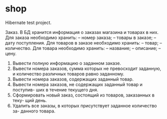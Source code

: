 # shop
Hibernate test project.

Заказ. В БД хранится информация о заказах магазина и товарах в них.
Для заказа необходимо хранить:
– номер заказа;
– товары в заказе;
– дату поступления.
Для товаров в заказе необходимо хранить:
– товар;
– количество.
Для товара необходимо хранить:
– название;
– описание;
– цену.

1) Вывести полную информацию о заданном заказе.
2) Вывести номера заказов, сумма которых не превосходит заданную,
и количество различных товаров равно заданному.
3) Вывести номера заказов, содержащих заданный товар.
4) Вывести номера заказов, не содержащих заданный товар и поступив-
ших в течение текущего дня.
5) Сформировать новый заказ, состоящий из товаров, заказанных в теку-
щий день.
6) Удалить все заказы, в которых присутствует заданное количество за-
данного товара.
